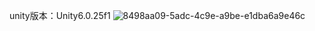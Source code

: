 unity版本：Unity6.0.25f1
![8498aa09-5adc-4c9e-a9be-e1dba6a9e46c](https://github.com/user-attachments/assets/a855cc55-6c44-4c12-bb03-81dc6b2268ff)
